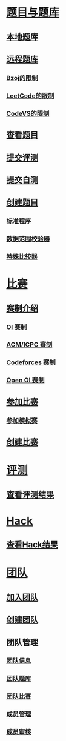 ﻿# [题目与题库](problem/index.md)
## [本地题库](problem/local.md)
## [远程题库](problem/remote.md)
### [Bzoj的限制](problem/bzoj.md)
### [LeetCode的限制](problem/leet-code.md)
### [CodeVS的限制](problem/code-vs.md)
## [查看题目](problem/view.md)
## [提交评测](problem/submit.md)
## [提交自测](problem/self-test.md)
## [创建题目](problem/create.md)
### [标准程序](problem/std.md)
### [数据范围校验器](problem/range.md)
### [特殊比较器](problem/spj.md)

# [比赛](contest/index.md)
## [赛制介绍](contest/type.md)
### [OI 赛制](contest/oi.md)
### [ACM/ICPC 赛制](contest/icpc.md)
### [Codeforces 赛制](contest/cf.md)
### [Open OI 赛制](contest/open-oi.md)
## [参加比赛](contest/attend.md)
### [参加模拟赛](contest/virtual.md)
## [创建比赛](contest/create.md)

# [评测](judge/index.md)
## [查看评测结果](judge/result.md)

# [Hack](hack/index.md)
## [查看Hack结果](hack/result.md)

# [团队](group/index.md)
## [加入团队](group/join.md)
## [创建团队](group/create.md)
## 团队管理
### [团队信息](group/basic.md)
### [团队题库](group/problem-set.md)
### [团队比赛](group/contest.md)
### [成员管理](group/member.md)
### [成员审核](group/verify.md)